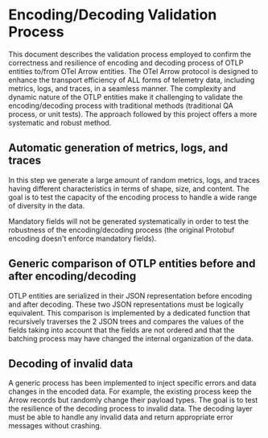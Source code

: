 # Encoding/Decoding Validation Process

This document describes the validation process employed to confirm the correctness
and resilience of encoding and decoding process of OTLP entities to/from OTel Arrow
entities. The OTel Arrow protocol is designed to enhance the transport efficiency 
of ALL forms of telemetry data, including metrics, logs, and traces, in a seamless 
manner. The complexity and dynamic nature of the OTLP entities make it challenging
to validate the encoding/decoding process with traditional methods (traditional 
QA process, or unit tests). The approach followed by this project offers a more 
systematic and robust method.

## Automatic generation of metrics, logs, and traces

In this step we generate a large amount of random metrics, logs, and traces having 
different characteristics in terms of shape, size, and content. The goal is to
test the capacity of the encoding process to handle a wide range of diversity in
the data.

Mandatory fields will not be generated systematically in order to test the
robustness of the encoding/decoding process (the original Protobuf encoding 
doesn't enforce mandatory fields).

## Generic comparison of OTLP entities before and after encoding/decoding

OTLP entities are serialized in their JSON representation before encoding and 
after decoding. These two JSON representations must be logically equivalent.
This comparison is implemented by a dedicated function that recursively traverses
the 2 JSON trees and compares the values of the fields taking into account that 
the fields are not ordered and that the batching process may have changed the 
internal organization of the data. 

## Decoding of invalid data  

A generic process has been implemented to inject specific errors and data changes
in the encoded data. For example, the existing process keep the Arrow records
but randomly change their payload types. The goal is to test the resilience of
the decoding process to invalid data. The decoding layer must be able to handle
any invalid data and return appropriate error messages without crashing.

